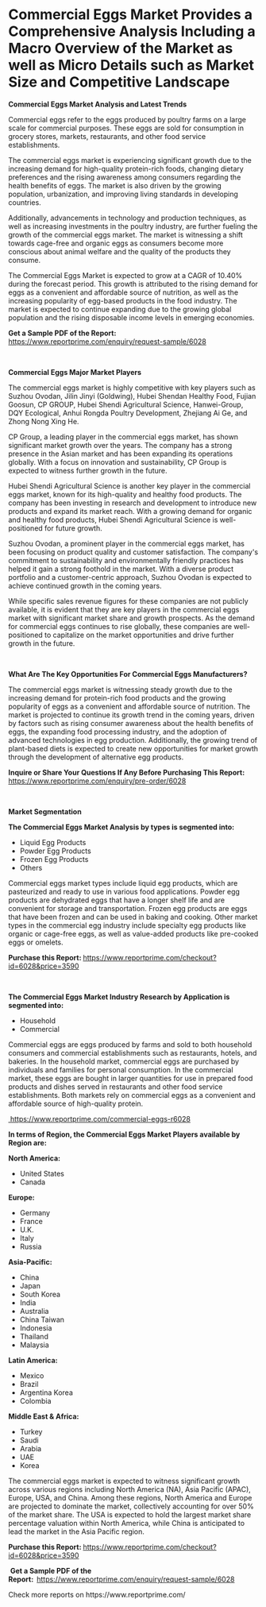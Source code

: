 <p><h1>Commercial Eggs Market Provides a Comprehensive Analysis Including a Macro Overview of the Market as well as Micro Details such as Market Size and Competitive Landscape</h1></p><p><strong>Commercial Eggs Market Analysis and Latest Trends</strong></p>
<p><p>Commercial eggs refer to the eggs produced by poultry farms on a large scale for commercial purposes. These eggs are sold for consumption in grocery stores, markets, restaurants, and other food service establishments.</p><p>The commercial eggs market is experiencing significant growth due to the increasing demand for high-quality protein-rich foods, changing dietary preferences and the rising awareness among consumers regarding the health benefits of eggs. The market is also driven by the growing population, urbanization, and improving living standards in developing countries.</p><p>Additionally, advancements in technology and production techniques, as well as increasing investments in the poultry industry, are further fueling the growth of the commercial eggs market. The market is witnessing a shift towards cage-free and organic eggs as consumers become more conscious about animal welfare and the quality of the products they consume.</p><p>The Commercial Eggs Market is expected to grow at a CAGR of 10.40% during the forecast period. This growth is attributed to the rising demand for eggs as a convenient and affordable source of nutrition, as well as the increasing popularity of egg-based products in the food industry. The market is expected to continue expanding due to the growing global population and the rising disposable income levels in emerging economies.</p></p>
<p><strong>Get a Sample PDF of the Report:&nbsp;</strong> <a href="https://www.reportprime.com/enquiry/request-sample/6028">https://www.reportprime.com/enquiry/request-sample/6028</a></p>
<p>&nbsp;</p>
<p><strong>Commercial Eggs Major Market Players</strong></p>
<p><p>The commercial eggs market is highly competitive with key players such as Suzhou Ovodan, Jilin Jinyi (Goldwing), Hubei Shendan Healthy Food, Fujian Goosun, CP GROUP, Hubei Shendi Agricultural Science, Hanwei-Group, DQY Ecological, Anhui Rongda Poultry Development, Zhejiang Ai Ge, and Zhong Nong Xing He.</p><p>CP Group, a leading player in the commercial eggs market, has shown significant market growth over the years. The company has a strong presence in the Asian market and has been expanding its operations globally. With a focus on innovation and sustainability, CP Group is expected to witness further growth in the future.</p><p>Hubei Shendi Agricultural Science is another key player in the commercial eggs market, known for its high-quality and healthy food products. The company has been investing in research and development to introduce new products and expand its market reach. With a growing demand for organic and healthy food products, Hubei Shendi Agricultural Science is well-positioned for future growth.</p><p>Suzhou Ovodan, a prominent player in the commercial eggs market, has been focusing on product quality and customer satisfaction. The company's commitment to sustainability and environmentally friendly practices has helped it gain a strong foothold in the market. With a diverse product portfolio and a customer-centric approach, Suzhou Ovodan is expected to achieve continued growth in the coming years.</p><p>While specific sales revenue figures for these companies are not publicly available, it is evident that they are key players in the commercial eggs market with significant market share and growth prospects. As the demand for commercial eggs continues to rise globally, these companies are well-positioned to capitalize on the market opportunities and drive further growth in the future.</p></p>
<p>&nbsp;</p>
<p><strong>What Are The Key Opportunities For Commercial Eggs Manufacturers?</strong></p>
<p><p>The commercial eggs market is witnessing steady growth due to the increasing demand for protein-rich food products and the growing popularity of eggs as a convenient and affordable source of nutrition. The market is projected to continue its growth trend in the coming years, driven by factors such as rising consumer awareness about the health benefits of eggs, the expanding food processing industry, and the adoption of advanced technologies in egg production. Additionally, the growing trend of plant-based diets is expected to create new opportunities for market growth through the development of alternative egg products.</p></p>
<p><strong>Inquire or Share Your Questions If Any Before Purchasing This Report:</strong> <a href="https://www.reportprime.com/enquiry/pre-order/6028">https://www.reportprime.com/enquiry/pre-order/6028</a></p>
<p>&nbsp;</p>
<p><strong>Market Segmentation</strong></p>
<p><strong>The Commercial Eggs Market Analysis by types is segmented into:</strong></p>
<p><ul><li>Liquid Egg Products</li><li>Powder Egg Products</li><li>Frozen Egg Products</li><li>Others</li></ul></p>
<p><p>Commercial eggs market types include liquid egg products, which are pasteurized and ready to use in various food applications. Powder egg products are dehydrated eggs that have a longer shelf life and are convenient for storage and transportation. Frozen egg products are eggs that have been frozen and can be used in baking and cooking. Other market types in the commercial egg industry include specialty egg products like organic or cage-free eggs, as well as value-added products like pre-cooked eggs or omelets.</p></p>
<p><strong>Purchase this Report:&nbsp;</strong><a href="https://www.reportprime.com/checkout?id=6028&price=3590">https://www.reportprime.com/checkout?id=6028&price=3590</a></p>
<p>&nbsp;</p>
<p><strong>The Commercial Eggs Market Industry Research by Application is segmented into:</strong></p>
<p><ul><li>Household</li><li>Commercial</li></ul></p>
<p><p>Commercial eggs are eggs produced by farms and sold to both household consumers and commercial establishments such as restaurants, hotels, and bakeries. In the household market, commercial eggs are purchased by individuals and families for personal consumption. In the commercial market, these eggs are bought in larger quantities for use in prepared food products and dishes served in restaurants and other food service establishments. Both markets rely on commercial eggs as a convenient and affordable source of high-quality protein.</p></p>
<p><a href="https://www.reportprime.com/commercial-eggs-r6028">&nbsp;https://www.reportprime.com/commercial-eggs-r6028</a></p>
<p><strong>In terms of Region, the Commercial Eggs Market Players available by Region are:</strong></p>
<p>
    <p> <strong> North America: </strong>
        <ul>
            <li>United States</li>
            <li>Canada</li>
        </ul>
        </p> 
    <p> <strong> Europe: </strong>
        <ul>
            <li>Germany</li>
            <li>France</li>
            <li>U.K.</li>
            <li>Italy</li>
            <li>Russia</li>
        </ul>
        </p> 
    <p> <strong> Asia-Pacific: </strong>
        <ul>
            <li>China</li>
            <li>Japan</li>
            <li>South Korea</li>
            <li>India</li>
            <li>Australia</li>
            <li>China Taiwan</li>
            <li>Indonesia</li>
            <li>Thailand</li>
            <li>Malaysia</li>
        </ul>
        </p> 
    <p> <strong> Latin America: </strong>
        <ul>
            <li>Mexico</li>
            <li>Brazil</li>
            <li>Argentina Korea</li>
            <li>Colombia</li>
        </ul>
        </p> 
    <p> <strong> Middle East & Africa: </strong>
        <ul>
            <li>Turkey</li>
            <li>Saudi</li>
            <li>Arabia</li>
            <li>UAE</li>
            <li>Korea</li>
        </ul>
    </p>
    </p>
<p><p>The commercial eggs market is expected to witness significant growth across various regions including North America (NA), Asia Pacific (APAC), Europe, USA, and China. Among these regions, North America and Europe are projected to dominate the market, collectively accounting for over 50% of the market share. The USA is expected to hold the largest market share percentage valuation within North America, while China is anticipated to lead the market in the Asia Pacific region.</p></p>
<p><strong>Purchase this Report: </strong><a href="https://www.reportprime.com/checkout?id=6028&price=3590">https://www.reportprime.com/checkout?id=6028&price=3590</a></p>
<p>&nbsp;<strong>Get a Sample PDF of the Report:&nbsp;&nbsp;</strong><a href="https://www.reportprime.com/enquiry/request-sample/6028">https://www.reportprime.com/enquiry/request-sample/6028</a></p>
<p><strong></strong></p>
<p>Check more reports on https://www.reportprime.com/</p>